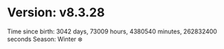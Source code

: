 # Version: v8.3.28
Time since birth: 3042 days, 73009 hours, 4380540 minutes, 262832400 seconds
Season: Winter ❄️
